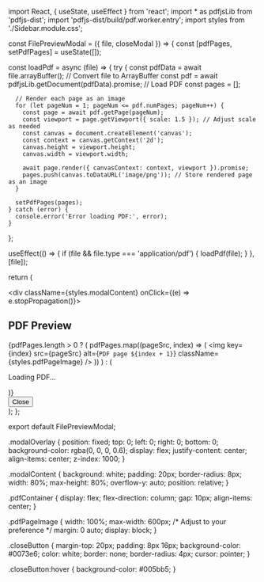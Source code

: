 import React, { useState, useEffect } from 'react';
import * as pdfjsLib from 'pdfjs-dist';
import 'pdfjs-dist/build/pdf.worker.entry';
import styles from './Sidebar.module.css';

const FilePreviewModal = ({ file, closeModal }) => {
  const [pdfPages, setPdfPages] = useState([]);

  const loadPdf = async (file) => {
    try {
      const pdfData = await file.arrayBuffer(); // Convert file to ArrayBuffer
      const pdf = await pdfjsLib.getDocument(pdfData).promise; // Load PDF
      const pages = [];

      // Render each page as an image
      for (let pageNum = 1; pageNum <= pdf.numPages; pageNum++) {
        const page = await pdf.getPage(pageNum);
        const viewport = page.getViewport({ scale: 1.5 }); // Adjust scale as needed
        const canvas = document.createElement('canvas');
        const context = canvas.getContext('2d');
        canvas.height = viewport.height;
        canvas.width = viewport.width;

        await page.render({ canvasContext: context, viewport }).promise;
        pages.push(canvas.toDataURL('image/png')); // Store rendered page as an image
      }

      setPdfPages(pages);
    } catch (error) {
      console.error('Error loading PDF:', error);
    }
  };

  useEffect(() => {
    if (file && file.type === 'application/pdf') {
      loadPdf(file);
    }
  }, [file]);

  return (
    <div className={styles.modalOverlay} onClick={closeModal}>
      <div className={styles.modalContent} onClick={(e) => e.stopPropagation()}>
        <h2>PDF Preview</h2>
        <div className={styles.pdfContainer}>
          {pdfPages.length > 0 ? (
            pdfPages.map((pageSrc, index) => (
              <img
                key={index}
                src={pageSrc}
                alt={`PDF page ${index + 1}`}
                className={styles.pdfPageImage}
              />
            ))
          ) : (
            <p>Loading PDF...</p>
          )}
        </div>
        <button onClick={closeModal} className={styles.closeButton}>Close</button>
      </div>
    </div>
  );
};

export default FilePreviewModal;



.modalOverlay {
  position: fixed;
  top: 0;
  left: 0;
  right: 0;
  bottom: 0;
  background-color: rgba(0, 0, 0, 0.6);
  display: flex;
  justify-content: center;
  align-items: center;
  z-index: 1000;
}

.modalContent {
  background: white;
  padding: 20px;
  border-radius: 8px;
  width: 80%;
  max-height: 80%;
  overflow-y: auto;
  position: relative;
}

.pdfContainer {
  display: flex;
  flex-direction: column;
  gap: 10px;
  align-items: center;
}

.pdfPageImage {
  width: 100%;
  max-width: 600px; /* Adjust to your preference */
  margin: 0 auto;
  display: block;
}

.closeButton {
  margin-top: 20px;
  padding: 8px 16px;
  background-color: #0073e6;
  color: white;
  border: none;
  border-radius: 4px;
  cursor: pointer;
}

.closeButton:hover {
  background-color: #005bb5;
}
